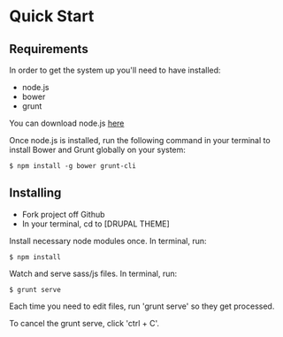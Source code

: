 # Quick Start

## Requirements
In order to get the system up you'll need to have installed:

* node.js
* bower
* grunt

You can download node.js [here](https://nodejs.org/en/)

Once node.js is installed, run the following command in your terminal to install Bower and Grunt globally on your system:

    $ npm install -g bower grunt-cli

## Installing

* Fork project off Github
* In your terminal, cd to [DRUPAL THEME]

Install necessary node modules once. In terminal, run:

    $ npm install

Watch and serve sass/js files. In terminal, run:

    $ grunt serve

Each time you need to edit files, run 'grunt serve' so they get processed.

To cancel the grunt serve, click 'ctrl + C'.
